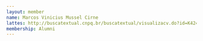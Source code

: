 ```yaml
---
layout: member
name: Marcos Vinicius Mussel Cirne
lattes: http://buscatextual.cnpq.br/buscatextual/visualizacv.do?id=K4243417E9
membership: Alumni
---
```

